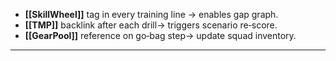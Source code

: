 - **[[SkillWheel]]** tag in every training line → enables gap graph.  
- **[[TMP]]** backlink after each drill→ triggers scenario re‑score.  
- **[[GearPool]]** reference on go‑bag step→ update squad inventory.  
---
